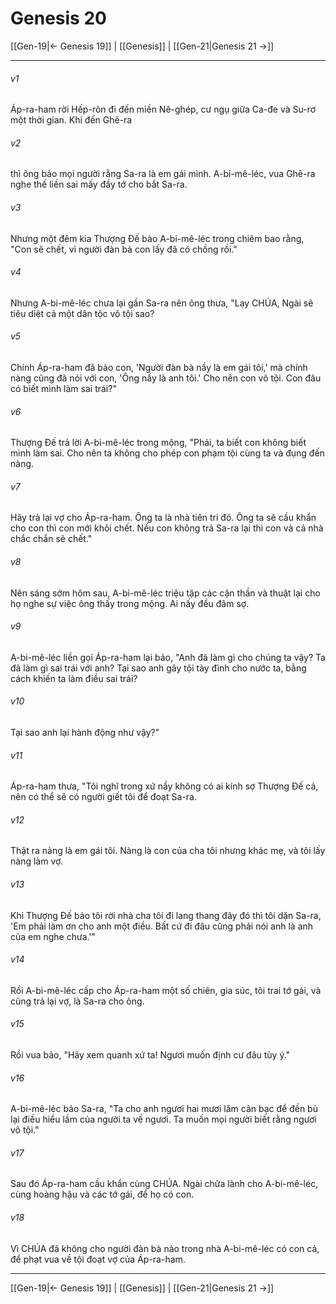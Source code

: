 # Genesis 20

[[Gen-19|← Genesis 19]] | [[Genesis]] | [[Gen-21|Genesis 21 →]]
***



###### v1 
Áp-ra-ham rời Hếp-rôn đi đến miền Nê-ghép, cư ngụ giữa Ca-đe và Su-rơ một thời gian. Khi đến Ghê-ra 

###### v2 
thì ông bảo mọi người rằng Sa-ra là em gái mình. A-bi-mê-léc, vua Ghê-ra nghe thế liền sai mấy đầy tớ cho bắt Sa-ra. 

###### v3 
Nhưng một đêm kia Thượng Đế bảo A-bi-mê-léc trong chiêm bao rằng, "Con sẽ chết, vì người đàn bà con lấy đã có chồng rồi." 

###### v4 
Nhưng A-bi-mê-léc chưa lại gần Sa-ra nên ông thưa, "Lạy CHÚA, Ngài sẽ tiêu diệt cả một dân tộc vô tội sao? 

###### v5 
Chính Áp-ra-ham đã bảo con, 'Người đàn bà nầy là em gái tôi,' mà chính nàng cũng đã nói với con, 'Ông nầy là anh tôi.' Cho nên con vô tội. Con đâu có biết mình làm sai trái?" 

###### v6 
Thượng Đế trả lời A-bi-mê-léc trong mộng, "Phải, ta biết con không biết mình làm sai. Cho nên ta không cho phép con phạm tội cùng ta và đụng đến nàng. 

###### v7 
Hãy trả lại vợ cho Áp-ra-ham. Ông ta là nhà tiên tri đó. Ông ta sẽ cầu khẩn cho con thì con mới khỏi chết. Nếu con không trả Sa-ra lại thì con và cả nhà chắc chắn sẽ chết." 

###### v8 
Nên sáng sớm hôm sau, A-bi-mê-léc triệu tập các cận thần và thuật lại cho họ nghe sự việc ông thấy trong mộng. Ai nấy đều đâm sợ. 

###### v9 
A-bi-mê-léc liền gọi Áp-ra-ham lại bảo, "Anh đã làm gì cho chúng ta vậy? Ta đã làm gì sai trái với anh? Tại sao anh gây tội tày đình cho nước ta, bằng cách khiến ta làm điều sai trái? 

###### v10 
Tại sao anh lại hành động như vậy?" 

###### v11 
Áp-ra-ham thưa, "Tôi nghĩ trong xứ nầy không có ai kính sợ Thượng Đế cả, nên có thể sẽ có người giết tôi để đoạt Sa-ra. 

###### v12 
Thật ra nàng là em gái tôi. Nàng là con của cha tôi nhưng khác mẹ, và tôi lấy nàng làm vợ. 

###### v13 
Khi Thượng Đế bảo tôi rời nhà cha tôi đi lang thang đây đó thì tôi dặn Sa-ra, 'Em phải làm ơn cho anh một điều. Bất cứ đi đâu cũng phải nói anh là anh của em nghe chưa.'" 

###### v14 
Rồi A-bi-mê-léc cấp cho Áp-ra-ham một số chiên, gia súc, tôi trai tớ gái, và cũng trả lại vợ, là Sa-ra cho ông. 

###### v15 
Rồi vua bảo, "Hãy xem quanh xứ ta! Ngươi muốn định cư đâu tùy ý." 

###### v16 
A-bi-mê-léc bảo Sa-ra, "Ta cho anh ngươi hai mươi lăm cân bạc để đền bù lại điều hiểu lầm của người ta về ngươi. Ta muốn mọi người biết rằng ngươi vô tội." 

###### v17 
Sau đó Áp-ra-ham cầu khẩn cùng CHÚA. Ngài chữa lành cho A-bi-mê-léc, cùng hoàng hậu và các tớ gái, để họ có con. 

###### v18 
Vì CHÚA đã không cho người đàn bà nào trong nhà A-bi-mê-léc có con cả, để phạt vua về tội đoạt vợ của Áp-ra-ham.

***
[[Gen-19|← Genesis 19]] | [[Genesis]] | [[Gen-21|Genesis 21 →]]
